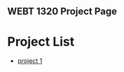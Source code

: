 ## WEBT 1320 Project Page

<h1>Project List</h1>

<ul>
    <li><a href="Lab 2/index.html" target="_blank">project 1</a></li>
</ul>
